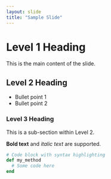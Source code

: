 ```yaml
---
layout: slide
title: "Sample Slide"
---
```


# Level 1 Heading 

This is the main content of the slide.

## Level 2 Heading

*   Bullet point 1
*   Bullet point 2

### Level 3 Heading

This is a sub-section within Level 2.

**Bold text** and *italic text* are supported.

```ruby
# Code block with syntax highlighting
def my_method
  # Some code here
end
